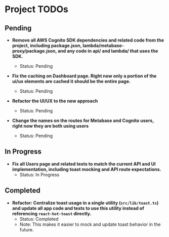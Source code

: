 # Project TODOs

## Pending

- **Remove all AWS Cognito SDK dependencies and related code from the project, including package.json, lambda/metabase-proxy/package.json, and any code in api/ and lambda/ that uses the SDK.**
  - Status: Pending

- **Fix the caching on Dashboard page. Right now only a portion of the ui/ux elements are cached it should be the entire page.**
  - Status: Pending

- **Refactor the UI/UX to the new approach**
  - Status: Pending

- **Change the names on the routes for Metabase and Cognito users, right now they are both using users**
  - Status: Pending

## In Progress

- **Fix all Users page and related tests to match the current API and UI implementation, including toast mocking and API route expectations.**
  - Status: In Progress

## Completed

- **Refactor: Centralize toast usage in a single utility (`src/lib/toast.ts`) and update all app code and tests to use this utility instead of referencing `react-hot-toast` directly.**
  - Status: Completed
  - Note: This makes it easier to mock and update toast behavior in the future.
